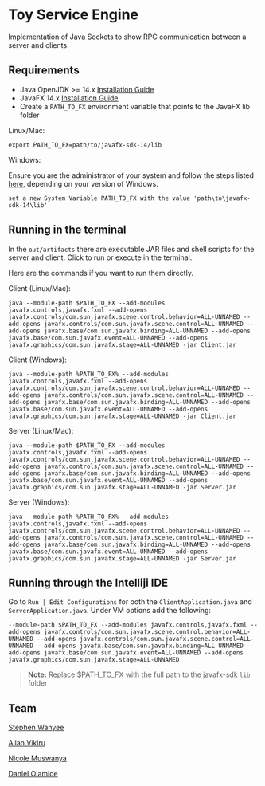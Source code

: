 # Toy Service Engine
Implementation of Java Sockets to show RPC communication between a server and 
clients.

## Requirements

- Java OpenJDK >= 14.x [Installation Guide](https://docs.oracle.com/en/java/javase/14/install/overview-jdk-installation.html#GUID-8677A77F-231A-40F7-98B9-1FD0B48C346A)
- JavaFX 14.x [Installation Guide](https://gluonhq.com/products/javafx/)
- Create a `PATH_TO_FX` environment variable that points to the JavaFX lib folder

Linux/Mac:

```shell script
export PATH_TO_FX=path/to/javafx-sdk-14/lib
```

Windows:

Ensure you are the administrator of your system and follow the steps listed [here](https://www.java.com/en/download/help/path.xml), depending on your version of Windows.
```shell script
set a new System Variable PATH_TO_FX with the value 'path\to\javafx-sdk-14\lib'
```

## Running in the terminal
In the `out/artifacts` there are executable JAR files and shell scripts for the server and client.
Click to run or execute in the terminal.

Here are the commands if you want to run them directly.

Client (Linux/Mac):
```shell script
java --module-path $PATH_TO_FX --add-modules javafx.controls,javafx.fxml --add-opens javafx.controls/com.sun.javafx.scene.control.behavior=ALL-UNNAMED --add-opens javafx.controls/com.sun.javafx.scene.control=ALL-UNNAMED --add-opens javafx.base/com.sun.javafx.binding=ALL-UNNAMED --add-opens javafx.base/com.sun.javafx.event=ALL-UNNAMED --add-opens javafx.graphics/com.sun.javafx.stage=ALL-UNNAMED -jar Client.jar
```

Client (Windows):
```shell script
java --module-path %PATH_TO_FX% --add-modules javafx.controls,javafx.fxml --add-opens javafx.controls/com.sun.javafx.scene.control.behavior=ALL-UNNAMED --add-opens javafx.controls/com.sun.javafx.scene.control=ALL-UNNAMED --add-opens javafx.base/com.sun.javafx.binding=ALL-UNNAMED --add-opens javafx.base/com.sun.javafx.event=ALL-UNNAMED --add-opens javafx.graphics/com.sun.javafx.stage=ALL-UNNAMED -jar Client.jar
```

Server (Linux/Mac):
```shell script
java --module-path $PATH_TO_FX --add-modules javafx.controls,javafx.fxml --add-opens javafx.controls/com.sun.javafx.scene.control.behavior=ALL-UNNAMED --add-opens javafx.controls/com.sun.javafx.scene.control=ALL-UNNAMED --add-opens javafx.base/com.sun.javafx.binding=ALL-UNNAMED --add-opens javafx.base/com.sun.javafx.event=ALL-UNNAMED --add-opens javafx.graphics/com.sun.javafx.stage=ALL-UNNAMED -jar Server.jar
```

Server (Windows):
```shell script
java --module-path %PATH_TO_FX% --add-modules javafx.controls,javafx.fxml --add-opens javafx.controls/com.sun.javafx.scene.control.behavior=ALL-UNNAMED --add-opens javafx.controls/com.sun.javafx.scene.control=ALL-UNNAMED --add-opens javafx.base/com.sun.javafx.binding=ALL-UNNAMED --add-opens javafx.base/com.sun.javafx.event=ALL-UNNAMED --add-opens javafx.graphics/com.sun.javafx.stage=ALL-UNNAMED -jar Server.jar
```

## Running through the Intelliji IDE

Go to `Run | Edit Configurations` for both the `ClientApplication.java` and `ServerApplication.java`. Under 
VM options add the following:

```
--module-path $PATH_TO_FX --add-modules javafx.controls,javafx.fxml --add-opens javafx.controls/com.sun.javafx.scene.control.behavior=ALL-UNNAMED --add-opens javafx.controls/com.sun.javafx.scene.control=ALL-UNNAMED --add-opens javafx.base/com.sun.javafx.binding=ALL-UNNAMED --add-opens javafx.base/com.sun.javafx.event=ALL-UNNAMED --add-opens javafx.graphics/com.sun.javafx.stage=ALL-UNNAMED
```

> __Note:__ Replace $PATH_TO_FX with the full path to the javafx-sdk `lib` folder

## Team
[Stephen Wanyee](https://github.com/steekam)

[Allan Vikiru](https://github.com/AllanVikiru)

[Nicole Muswanya](https://github.com/Naym0)

[Daniel Olamide](https://github.com/steekam)
